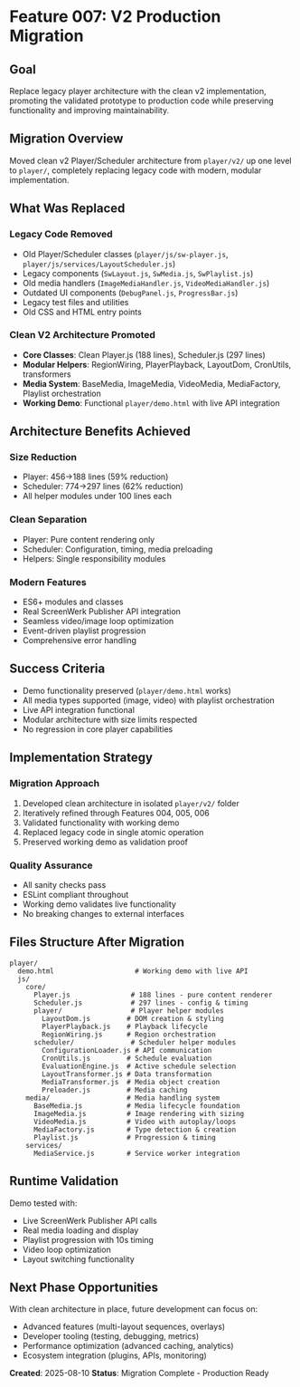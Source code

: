 # Feature 007: V2 Production Migration

## Goal

Replace legacy player architecture with the clean v2 implementation, promoting the validated prototype to production code while preserving functionality and improving maintainability.

## Migration Overview

Moved clean v2 Player/Scheduler architecture from `player/v2/` up one level to `player/`, completely replacing legacy code with modern, modular implementation.

## What Was Replaced

### Legacy Code Removed

- Old Player/Scheduler classes (`player/js/sw-player.js`, `player/js/services/LayoutScheduler.js`)
- Legacy components (`SwLayout.js`, `SwMedia.js`, `SwPlaylist.js`)
- Old media handlers (`ImageMediaHandler.js`, `VideoMediaHandler.js`)
- Outdated UI components (`DebugPanel.js`, `ProgressBar.js`)
- Legacy test files and utilities
- Old CSS and HTML entry points

### Clean V2 Architecture Promoted

- **Core Classes**: Clean Player.js (188 lines), Scheduler.js (297 lines)
- **Modular Helpers**: RegionWiring, PlayerPlayback, LayoutDom, CronUtils, transformers
- **Media System**: BaseMedia, ImageMedia, VideoMedia, MediaFactory, Playlist orchestration
- **Working Demo**: Functional `player/demo.html` with live API integration

## Architecture Benefits Achieved

### Size Reduction

- Player: 456→188 lines (59% reduction)
- Scheduler: 774→297 lines (62% reduction)
- All helper modules under 100 lines each

### Clean Separation

- Player: Pure content rendering only
- Scheduler: Configuration, timing, media preloading
- Helpers: Single responsibility modules

### Modern Features

- ES6+ modules and classes
- Real ScreenWerk Publisher API integration
- Seamless video/image loop optimization
- Event-driven playlist progression
- Comprehensive error handling

## Success Criteria

- Demo functionality preserved (`player/demo.html` works)
- All media types supported (image, video) with playlist orchestration
- Live API integration functional
- Modular architecture with size limits respected
- No regression in core player capabilities

## Implementation Strategy

### Migration Approach

1. Developed clean architecture in isolated `player/v2/` folder
2. Iteratively refined through Features 004, 005, 006
3. Validated functionality with working demo
4. Replaced legacy code in single atomic operation
5. Preserved working demo as validation proof

### Quality Assurance

- All sanity checks pass
- ESLint compliant throughout
- Working demo validates live functionality
- No breaking changes to external interfaces

## Files Structure After Migration

```text
player/
  demo.html                    # Working demo with live API
  js/
    core/
      Player.js               # 188 lines - pure content renderer
      Scheduler.js            # 297 lines - config & timing
      player/                 # Player helper modules
        LayoutDom.js         # DOM creation & styling
        PlayerPlayback.js    # Playback lifecycle
        RegionWiring.js      # Region orchestration
      scheduler/              # Scheduler helper modules
        ConfigurationLoader.js # API communication
        CronUtils.js         # Schedule evaluation
        EvaluationEngine.js  # Active schedule selection
        LayoutTransformer.js # Data transformation
        MediaTransformer.js  # Media object creation
        Preloader.js         # Media caching
    media/                   # Media handling system
      BaseMedia.js           # Media lifecycle foundation
      ImageMedia.js          # Image rendering with sizing
      VideoMedia.js          # Video with autoplay/loops
      MediaFactory.js        # Type detection & creation
      Playlist.js            # Progression & timing
    services/
      MediaService.js        # Service worker integration
```

## Runtime Validation

Demo tested with:

- Live ScreenWerk Publisher API calls
- Real media loading and display
- Playlist progression with 10s timing
- Video loop optimization
- Layout switching functionality

## Next Phase Opportunities

With clean architecture in place, future development can focus on:

- Advanced features (multi-layout sequences, overlays)
- Developer tooling (testing, debugging, metrics)
- Performance optimization (advanced caching, analytics)
- Ecosystem integration (plugins, APIs, monitoring)

**Created**: 2025-08-10
**Status**: Migration Complete - Production Ready
